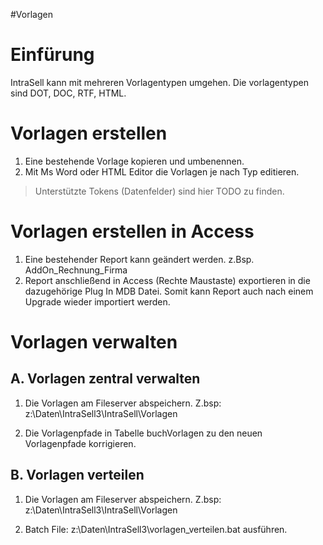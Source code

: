 #Vorlagen

# Einfürung #

IntraSell kann mit mehreren Vorlagentypen umgehen.
Die vorlagentypen sind DOT, DOC, RTF, HTML.



# Vorlagen erstellen #
1. Eine bestehende Vorlage kopieren und umbenennen.
2. Mit Ms Word oder HTML Editor die Vorlagen je nach Typ editieren.
> Unterstützte Tokens (Datenfelder) sind hier TODO zu finden.

# Vorlagen erstellen in Access #
1. Eine bestehender Report kann geändert werden. z.Bsp. AddOn\_Rechnung\_Firma
2. Report anschließend in Access (Rechte Maustaste) exportieren in die dazugehörige Plug In MDB Datei. Somit kann Report auch nach einem Upgrade wieder importiert werden.


# Vorlagen verwalten #
## A. Vorlagen zentral verwalten ##

1. Die Vorlagen am Fileserver abspeichern.
Z.bsp: z:\Daten\IntraSell3\IntraSell\Vorlagen

2. Die Vorlagenpfade in Tabelle buchVorlagen zu den neuen Vorlagenpfade korrigieren.

## B. Vorlagen verteilen ##
1. Die Vorlagen am Fileserver abspeichern.
Z.bsp: z:\Daten\IntraSell3\IntraSell\Vorlagen

2. Batch File: z:\Daten\IntraSell3\vorlagen\_verteilen.bat ausführen.